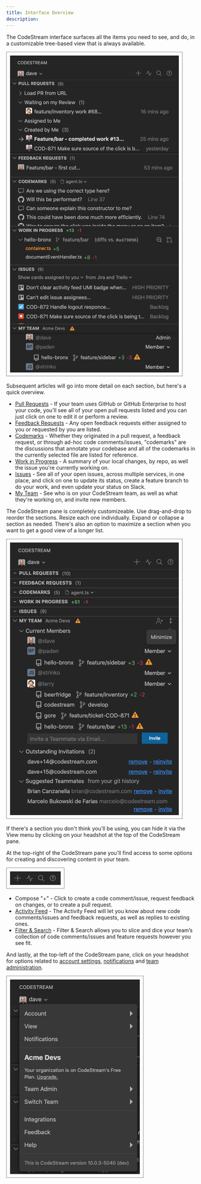 ```yaml
---
title: Interface Overview
description: 
---
```


The CodeStream interface surfaces all the items you need to see, and do, in a
customizable tree-based view that is always available. 

![CodeStream Sidebar](../assets/images/Sidebar.png)

Subsequent articles will go into more detail on each section, but here's a quick
overview.

* [Pull Requests](pull-requests-section) - If your team uses GitHub or GitHub
  Enterprise to host your code, you'll see all of your open pull requests listed
  and you can just click on one to edit it or perform a review.
* [Feedback Requests](feedback-requests-section) - Any open feedback requests
  either assigned to you or requested by you are listed.
* [Codemarks](codemarks-section) - Whether they originated in a pull request, a
  feedback request, or through ad-hoc code comments/issues, "codemarks" are the
  discussions that annotate your codebase and all of the codemarks in the
  currently selected file are listed for reference.
* [Work in Progress](wip-section) - A summary of your local changes, by repo, as
  well the issue you're currently working on.
* [Issues](issues-section) - See all of your open issues, across multiple
  services, in one place, and click on one to update its status, create a
  feature branch to do your work, and even update your status on Slack.
* [My Team](myteam-section) - See who is on your CodeStream team, as well as
  what they're working on, and invite new members.

The CodeStream pane is completely customizeable. Use drag-and-drop to reorder
the sections. Resize each one individually. Expand or collapse a section as
needed. There's also an option to maximize a section when you want to get a good
view of a longer list. 

![Maximized Section](../assets/images/MaximizedSection.png)

If there's a section you don't think you'll be using, you can hide it via the
View menu by clicking on your headshot at the top of the CodeStream pane.

At the top-right of the CodeStream pane you'll find access to some options for
creating and discovering content in your team.

![Global Options](../assets/images/GlobalOptions.png)

* Compose "+" - Click to create a code comment/issue, request feedback on
  changes, or to create a pull request.
* [Activity Feed](activity-feed) - The Activity Feed will let you know about new
  code comments/issues and feedback requests, as well as replies to existing
  ones.
* [Filter & Search](filter-and-search) - Filter & Search allows you to slice and
  dice your team’s collection of code comments/issues and feature requests
  however you see fit.

And lastly, at the top-left of the CodeStream pane, click on your headshot for
options related to [account settings](account-settings), [notifications](notifications) and [team
administration](team-administration).

![Headshot Menu](../assets/images/HeadshotMenu.png)
